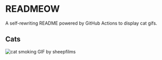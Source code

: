 # READMEOW

A self-rewriting README powered by GitHub Actions to display cat gifs.

## Cats

![cat smoking GIF by sheepfilms](https://media0.giphy.com/media/l0ExdMHUDKteztyfe/200.gif?cid=9acd02dajtpo8jf1053p2li6uk4frhghlmf8a59zcd0cc7ex&ep=v1_gifs_search&rid=200.gif&ct=g)
